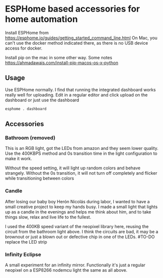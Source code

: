 # ESPHome based accessories for home automation

Install ESPHome from https://esphome.io/guides/getting_started_command_line.html
On Mac, you can't use the docker method indicated there, as there is no USB device access for docker.

Install pip on the mac in some other way. Some notes https://ahmadawais.com/install-pip-macos-os-x-python

## Usage
Use ESPHome normally. I find that running the integrated dashboard works really well for uploading.
Edit in a regular editor and click upload on the dashboard or just use the dashboard

```bash
esphome . dashboard
```

## Accessories

### Bathroom (removed)
This is an RGB light, got the LEDs from amazon and they seem lower quality.
Use the 400KBPS method and 0s transition time in the light configuration to make it work.

Without the speed setting, it will light up random colors and behave strangely.
Without the 0s transition, it will not turn off completely and flicker while transitioning between colors

### Candle
After losing our baby boy Herón Nicolás during labor, I wanted to have a small creative project to keep my hands
busy. I made a small light that lights up as a candle in the evenings and helps me think about him, and to take
things slow, relax and live life to the fullest.

I used the 400KB speed variant of the neopixel library here, reusing the circuit from the bathroom light above.
I think the circuits are bad, it may be a brownout or just a blown out or defective chip in one of the LEDs.
 #TO-DO replace the LED strip

### Infinity Eclipse
A small experiment for an infinity  mirror. Functionally it's just a regular neopixel on a ESP8266 nodemcu light the
same as all above.